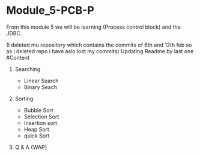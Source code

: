 # Module_5-PCB-P
From this module 5 we will be learning (Process control block) 
and the JDBC.

(I deleted mu repository which contains the commits of 6th and 12th feb so as i deleted repo i have aslo lost my commits)
Updating Readme by last one
#Content
1. Searching
   - Linear Search
   - Binary Seach
   
2. Sorting
   - Bubble Sort
   - Selection Sort
   - Insertion sort
   - Heap Sort
   - quick Sort

3. Q & A {WAP}


